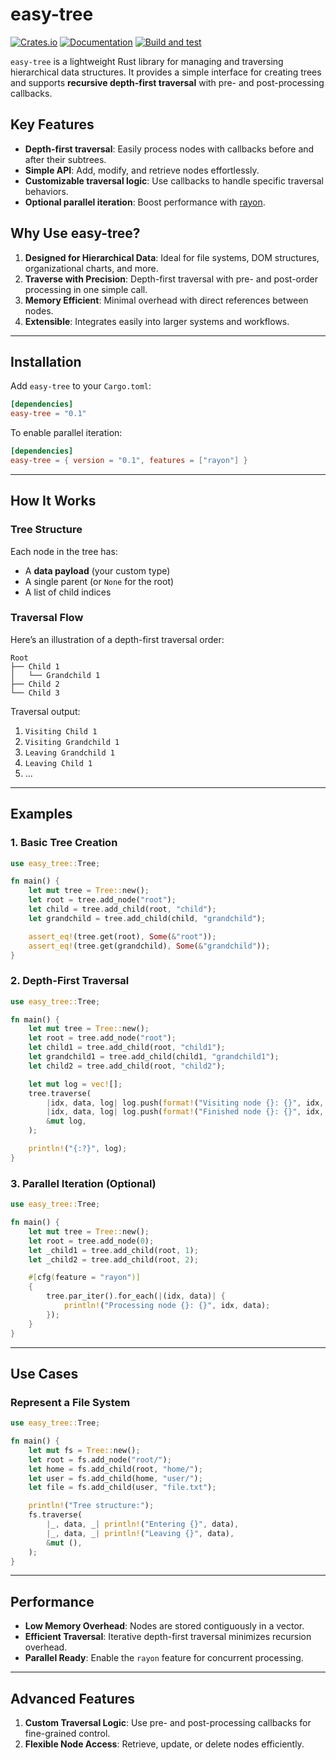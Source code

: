 # easy-tree

[![Crates.io](https://img.shields.io/crates/v/easy-tree.svg)](https://crates.io/crates/easy-tree)
[![Documentation](https://docs.rs/easy-tree/badge.svg)](https://docs.rs/easy-tree)
[![Build and test](https://github.com/antouhou/easy-tree/actions/workflows/test.yml/badge.svg?branch=main)](https://github.com/antouhou/easy-tree/actions)

`easy-tree` is a lightweight Rust library for managing and traversing hierarchical data structures. It provides a simple interface for creating trees and supports **recursive depth-first traversal** with pre- and post-processing callbacks.

## Key Features

- **Depth-first traversal**: Easily process nodes with callbacks before and after their subtrees.
- **Simple API**: Add, modify, and retrieve nodes effortlessly.
- **Customizable traversal logic**: Use callbacks to handle specific traversal behaviors.
- **Optional parallel iteration**: Boost performance with [rayon](https://docs.rs/rayon).

## Why Use easy-tree?

1. **Designed for Hierarchical Data**: Ideal for file systems, DOM structures, organizational charts, and more.
2. **Traverse with Precision**: Depth-first traversal with pre- and post-order processing in one simple call.
3. **Memory Efficient**: Minimal overhead with direct references between nodes.
4. **Extensible**: Integrates easily into larger systems and workflows.

---

## Installation

Add `easy-tree` to your `Cargo.toml`:

```toml
[dependencies]
easy-tree = "0.1"
```

To enable parallel iteration:

```toml
[dependencies]
easy-tree = { version = "0.1", features = ["rayon"] }
```

---

## How It Works

### Tree Structure

Each node in the tree has:
- A **data payload** (your custom type)
- A single parent (or `None` for the root)
- A list of child indices

### Traversal Flow

Here’s an illustration of a depth-first traversal order:

```
Root
├── Child 1
│   └── Grandchild 1
├── Child 2
└── Child 3
```

Traversal output:
1. `Visiting Child 1`
2. `Visiting Grandchild 1`
3. `Leaving Grandchild 1`
4. `Leaving Child 1`
5. ...

---

## Examples

### 1. Basic Tree Creation

```rust
use easy_tree::Tree;

fn main() {
    let mut tree = Tree::new();
    let root = tree.add_node("root");
    let child = tree.add_child(root, "child");
    let grandchild = tree.add_child(child, "grandchild");

    assert_eq!(tree.get(root), Some(&"root"));
    assert_eq!(tree.get(grandchild), Some(&"grandchild"));
}
```

### 2. Depth-First Traversal

```rust
use easy_tree::Tree;

fn main() {
    let mut tree = Tree::new();
    let root = tree.add_node("root");
    let child1 = tree.add_child(root, "child1");
    let grandchild1 = tree.add_child(child1, "grandchild1");
    let child2 = tree.add_child(root, "child2");

    let mut log = vec![];
    tree.traverse(
        |idx, data, log| log.push(format!("Visiting node {}: {}", idx, data)),
        |idx, data, log| log.push(format!("Finished node {}: {}", idx, data)),
        &mut log,
    );

    println!("{:?}", log);
}
```

### 3. Parallel Iteration (Optional)

```rust
use easy_tree::Tree;

fn main() {
    let mut tree = Tree::new();
    let root = tree.add_node(0);
    let _child1 = tree.add_child(root, 1);
    let _child2 = tree.add_child(root, 2);

    #[cfg(feature = "rayon")]
    {
        tree.par_iter().for_each(|(idx, data)| {
            println!("Processing node {}: {}", idx, data);
        });
    }
}
```

---

## Use Cases

### Represent a File System

```rust
use easy_tree::Tree;

fn main() {
    let mut fs = Tree::new();
    let root = fs.add_node("root/");
    let home = fs.add_child(root, "home/");
    let user = fs.add_child(home, "user/");
    let file = fs.add_child(user, "file.txt");

    println!("Tree structure:");
    fs.traverse(
        |_, data, _| println!("Entering {}", data),
        |_, data, _| println!("Leaving {}", data),
        &mut (),
    );
}
```

---

## Performance

- **Low Memory Overhead**: Nodes are stored contiguously in a vector.
- **Efficient Traversal**: Iterative depth-first traversal minimizes recursion overhead.
- **Parallel Ready**: Enable the `rayon` feature for concurrent processing.

---

## Advanced Features

1. **Custom Traversal Logic**: Use pre- and post-processing callbacks for fine-grained control.
2. **Flexible Node Access**: Retrieve, update, or delete nodes efficiently.
